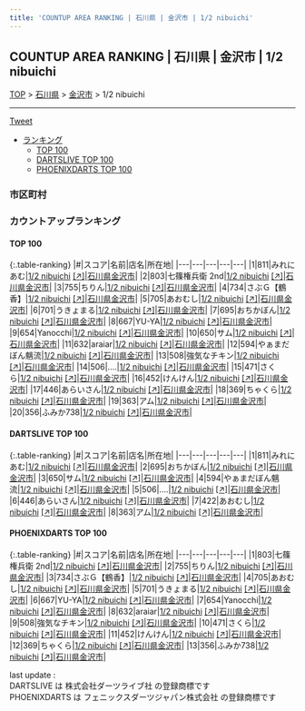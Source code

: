 ```yaml
---
title: 'COUNTUP AREA RANKING | 石川県 | 金沢市 | 1/2 nibuichi'
---
```

## COUNTUP AREA RANKING | 石川県 | 金沢市 | 1/2 nibuichi

[TOP](/darts/rank/) > [石川県](/darts/rank/石川県/) > [金沢市](/darts/rank/石川県/金沢市/) > 1/2 nibuichi

___

<a href="https://twitter.com/share?ref_src=twsrc%5Etfw" data-text="COUNTUP AREA RANKING | 石川県金沢市1/2 nibuichi" class="twitter-share-button" data-hashtags="DARTSLIVE,PHOENIXDARTS,darts,ダーツ" data-show-count="false">Tweet</a>

* [ランキング](#カウントアップランキング)
    * [TOP 100](#top-100)
    * [DARTSLIVE TOP 100](#dartslive-top-100)
    * [PHOENIXDARTS TOP 100](#phoenixdarts-top-100)

### 市区町村

<ul>

</ul>

### カウントアップランキング

#### TOP 100



{:.table-ranking}
|#|スコア|名前|店名|所在地|
|---|---|---|---|---|
|1|811|<span class="rank-name-dl">みれにあむ</span>|<a href="/darts/rank/shops/f4a683855ad3f16eb21333aee1bd51e4.html">1/2 nibuichi</a> <a href="https://search.dartslive.com/jp/shop/f4a683855ad3f16eb21333aee1bd51e4">[↗]</a>|<a href="/darts/rank/石川県/金沢市">石川県金沢市</a>|
|2|803|<span class="rank-name-pd">七篠権兵衛 2nd</span>|<a href="/darts/rank/shops/92962.html">1/2 nibuichi</a> <a href="https://vs.phoenixdarts.com/jp/shop/shopDetailInfo/s_92962?s_seq=92962">[↗]</a>|<a href="/darts/rank/石川県/金沢市">石川県金沢市</a>|
|3|755|<span class="rank-name-pd">ちりん</span>|<a href="/darts/rank/shops/92962.html">1/2 nibuichi</a> <a href="https://vs.phoenixdarts.com/jp/shop/shopDetailInfo/s_92962?s_seq=92962">[↗]</a>|<a href="/darts/rank/石川県/金沢市">石川県金沢市</a>|
|4|734|<span class="rank-name-pd">さぶＧ【鶴香】</span>|<a href="/darts/rank/shops/92962.html">1/2 nibuichi</a> <a href="https://vs.phoenixdarts.com/jp/shop/shopDetailInfo/s_92962?s_seq=92962">[↗]</a>|<a href="/darts/rank/石川県/金沢市">石川県金沢市</a>|
|5|705|<span class="rank-name-pd">あおむし</span>|<a href="/darts/rank/shops/92962.html">1/2 nibuichi</a> <a href="https://vs.phoenixdarts.com/jp/shop/shopDetailInfo/s_92962?s_seq=92962">[↗]</a>|<a href="/darts/rank/石川県/金沢市">石川県金沢市</a>|
|6|701|<span class="rank-name-pd">うきょまる</span>|<a href="/darts/rank/shops/92962.html">1/2 nibuichi</a> <a href="https://vs.phoenixdarts.com/jp/shop/shopDetailInfo/s_92962?s_seq=92962">[↗]</a>|<a href="/darts/rank/石川県/金沢市">石川県金沢市</a>|
|7|695|<span class="rank-name-dl">おちかぼん</span>|<a href="/darts/rank/shops/f4a683855ad3f16eb21333aee1bd51e4.html">1/2 nibuichi</a> <a href="https://search.dartslive.com/jp/shop/f4a683855ad3f16eb21333aee1bd51e4">[↗]</a>|<a href="/darts/rank/石川県/金沢市">石川県金沢市</a>|
|8|667|<span class="rank-name-pd">YU-YA</span>|<a href="/darts/rank/shops/92962.html">1/2 nibuichi</a> <a href="https://vs.phoenixdarts.com/jp/shop/shopDetailInfo/s_92962?s_seq=92962">[↗]</a>|<a href="/darts/rank/石川県/金沢市">石川県金沢市</a>|
|9|654|<span class="rank-name-pd">Yanocchi</span>|<a href="/darts/rank/shops/92962.html">1/2 nibuichi</a> <a href="https://vs.phoenixdarts.com/jp/shop/shopDetailInfo/s_92962?s_seq=92962">[↗]</a>|<a href="/darts/rank/石川県/金沢市">石川県金沢市</a>|
|10|650|<span class="rank-name-dl">サム</span>|<a href="/darts/rank/shops/f4a683855ad3f16eb21333aee1bd51e4.html">1/2 nibuichi</a> <a href="https://search.dartslive.com/jp/shop/f4a683855ad3f16eb21333aee1bd51e4">[↗]</a>|<a href="/darts/rank/石川県/金沢市">石川県金沢市</a>|
|11|632|<span class="rank-name-pd">araiar</span>|<a href="/darts/rank/shops/92962.html">1/2 nibuichi</a> <a href="https://vs.phoenixdarts.com/jp/shop/shopDetailInfo/s_92962?s_seq=92962">[↗]</a>|<a href="/darts/rank/石川県/金沢市">石川県金沢市</a>|
|12|594|<span class="rank-name-dl">やぁまだぼん魑流</span>|<a href="/darts/rank/shops/f4a683855ad3f16eb21333aee1bd51e4.html">1/2 nibuichi</a> <a href="https://search.dartslive.com/jp/shop/f4a683855ad3f16eb21333aee1bd51e4">[↗]</a>|<a href="/darts/rank/石川県/金沢市">石川県金沢市</a>|
|13|508|<span class="rank-name-pd">強気なチキン</span>|<a href="/darts/rank/shops/92962.html">1/2 nibuichi</a> <a href="https://vs.phoenixdarts.com/jp/shop/shopDetailInfo/s_92962?s_seq=92962">[↗]</a>|<a href="/darts/rank/石川県/金沢市">石川県金沢市</a>|
|14|506|<span class="rank-name-dl">....</span>|<a href="/darts/rank/shops/f4a683855ad3f16eb21333aee1bd51e4.html">1/2 nibuichi</a> <a href="https://search.dartslive.com/jp/shop/f4a683855ad3f16eb21333aee1bd51e4">[↗]</a>|<a href="/darts/rank/石川県/金沢市">石川県金沢市</a>|
|15|471|<span class="rank-name-pd">さくら</span>|<a href="/darts/rank/shops/92962.html">1/2 nibuichi</a> <a href="https://vs.phoenixdarts.com/jp/shop/shopDetailInfo/s_92962?s_seq=92962">[↗]</a>|<a href="/darts/rank/石川県/金沢市">石川県金沢市</a>|
|16|452|<span class="rank-name-pd">けんけん</span>|<a href="/darts/rank/shops/92962.html">1/2 nibuichi</a> <a href="https://vs.phoenixdarts.com/jp/shop/shopDetailInfo/s_92962?s_seq=92962">[↗]</a>|<a href="/darts/rank/石川県/金沢市">石川県金沢市</a>|
|17|446|<span class="rank-name-dl">あらいさん</span>|<a href="/darts/rank/shops/f4a683855ad3f16eb21333aee1bd51e4.html">1/2 nibuichi</a> <a href="https://search.dartslive.com/jp/shop/f4a683855ad3f16eb21333aee1bd51e4">[↗]</a>|<a href="/darts/rank/石川県/金沢市">石川県金沢市</a>|
|18|369|<span class="rank-name-pd">ちゃくら</span>|<a href="/darts/rank/shops/92962.html">1/2 nibuichi</a> <a href="https://vs.phoenixdarts.com/jp/shop/shopDetailInfo/s_92962?s_seq=92962">[↗]</a>|<a href="/darts/rank/石川県/金沢市">石川県金沢市</a>|
|19|363|<span class="rank-name-dl">アム</span>|<a href="/darts/rank/shops/f4a683855ad3f16eb21333aee1bd51e4.html">1/2 nibuichi</a> <a href="https://search.dartslive.com/jp/shop/f4a683855ad3f16eb21333aee1bd51e4">[↗]</a>|<a href="/darts/rank/石川県/金沢市">石川県金沢市</a>|
|20|356|<span class="rank-name-pd">ふみか738</span>|<a href="/darts/rank/shops/92962.html">1/2 nibuichi</a> <a href="https://vs.phoenixdarts.com/jp/shop/shopDetailInfo/s_92962?s_seq=92962">[↗]</a>|<a href="/darts/rank/石川県/金沢市">石川県金沢市</a>|


#### DARTSLIVE TOP 100



{:.table-ranking}
|#|スコア|名前|店名|所在地|
|---|---|---|---|---|
|1|811|<span class="rank-name-dl">みれにあむ</span>|<a href="/darts/rank/shops/f4a683855ad3f16eb21333aee1bd51e4.html">1/2 nibuichi</a> <a href="https://search.dartslive.com/jp/shop/f4a683855ad3f16eb21333aee1bd51e4">[↗]</a>|<a href="/darts/rank/石川県/金沢市">石川県金沢市</a>|
|2|695|<span class="rank-name-dl">おちかぼん</span>|<a href="/darts/rank/shops/f4a683855ad3f16eb21333aee1bd51e4.html">1/2 nibuichi</a> <a href="https://search.dartslive.com/jp/shop/f4a683855ad3f16eb21333aee1bd51e4">[↗]</a>|<a href="/darts/rank/石川県/金沢市">石川県金沢市</a>|
|3|650|<span class="rank-name-dl">サム</span>|<a href="/darts/rank/shops/f4a683855ad3f16eb21333aee1bd51e4.html">1/2 nibuichi</a> <a href="https://search.dartslive.com/jp/shop/f4a683855ad3f16eb21333aee1bd51e4">[↗]</a>|<a href="/darts/rank/石川県/金沢市">石川県金沢市</a>|
|4|594|<span class="rank-name-dl">やぁまだぼん魑流</span>|<a href="/darts/rank/shops/f4a683855ad3f16eb21333aee1bd51e4.html">1/2 nibuichi</a> <a href="https://search.dartslive.com/jp/shop/f4a683855ad3f16eb21333aee1bd51e4">[↗]</a>|<a href="/darts/rank/石川県/金沢市">石川県金沢市</a>|
|5|506|<span class="rank-name-dl">....</span>|<a href="/darts/rank/shops/f4a683855ad3f16eb21333aee1bd51e4.html">1/2 nibuichi</a> <a href="https://search.dartslive.com/jp/shop/f4a683855ad3f16eb21333aee1bd51e4">[↗]</a>|<a href="/darts/rank/石川県/金沢市">石川県金沢市</a>|
|6|446|<span class="rank-name-dl">あらいさん</span>|<a href="/darts/rank/shops/f4a683855ad3f16eb21333aee1bd51e4.html">1/2 nibuichi</a> <a href="https://search.dartslive.com/jp/shop/f4a683855ad3f16eb21333aee1bd51e4">[↗]</a>|<a href="/darts/rank/石川県/金沢市">石川県金沢市</a>|
|7|422|<span class="rank-name-dl">あおむし</span>|<a href="/darts/rank/shops/f4a683855ad3f16eb21333aee1bd51e4.html">1/2 nibuichi</a> <a href="https://search.dartslive.com/jp/shop/f4a683855ad3f16eb21333aee1bd51e4">[↗]</a>|<a href="/darts/rank/石川県/金沢市">石川県金沢市</a>|
|8|363|<span class="rank-name-dl">アム</span>|<a href="/darts/rank/shops/f4a683855ad3f16eb21333aee1bd51e4.html">1/2 nibuichi</a> <a href="https://search.dartslive.com/jp/shop/f4a683855ad3f16eb21333aee1bd51e4">[↗]</a>|<a href="/darts/rank/石川県/金沢市">石川県金沢市</a>|


#### PHOENIXDARTS TOP 100



{:.table-ranking}
|#|スコア|名前|店名|所在地|
|---|---|---|---|---|
|1|803|<span class="rank-name-pd">七篠権兵衛 2nd</span>|<a href="/darts/rank/shops/92962.html">1/2 nibuichi</a> <a href="https://vs.phoenixdarts.com/jp/shop/shopDetailInfo/s_92962?s_seq=92962">[↗]</a>|<a href="/darts/rank/石川県/金沢市">石川県金沢市</a>|
|2|755|<span class="rank-name-pd">ちりん</span>|<a href="/darts/rank/shops/92962.html">1/2 nibuichi</a> <a href="https://vs.phoenixdarts.com/jp/shop/shopDetailInfo/s_92962?s_seq=92962">[↗]</a>|<a href="/darts/rank/石川県/金沢市">石川県金沢市</a>|
|3|734|<span class="rank-name-pd">さぶＧ【鶴香】</span>|<a href="/darts/rank/shops/92962.html">1/2 nibuichi</a> <a href="https://vs.phoenixdarts.com/jp/shop/shopDetailInfo/s_92962?s_seq=92962">[↗]</a>|<a href="/darts/rank/石川県/金沢市">石川県金沢市</a>|
|4|705|<span class="rank-name-pd">あおむし</span>|<a href="/darts/rank/shops/92962.html">1/2 nibuichi</a> <a href="https://vs.phoenixdarts.com/jp/shop/shopDetailInfo/s_92962?s_seq=92962">[↗]</a>|<a href="/darts/rank/石川県/金沢市">石川県金沢市</a>|
|5|701|<span class="rank-name-pd">うきょまる</span>|<a href="/darts/rank/shops/92962.html">1/2 nibuichi</a> <a href="https://vs.phoenixdarts.com/jp/shop/shopDetailInfo/s_92962?s_seq=92962">[↗]</a>|<a href="/darts/rank/石川県/金沢市">石川県金沢市</a>|
|6|667|<span class="rank-name-pd">YU-YA</span>|<a href="/darts/rank/shops/92962.html">1/2 nibuichi</a> <a href="https://vs.phoenixdarts.com/jp/shop/shopDetailInfo/s_92962?s_seq=92962">[↗]</a>|<a href="/darts/rank/石川県/金沢市">石川県金沢市</a>|
|7|654|<span class="rank-name-pd">Yanocchi</span>|<a href="/darts/rank/shops/92962.html">1/2 nibuichi</a> <a href="https://vs.phoenixdarts.com/jp/shop/shopDetailInfo/s_92962?s_seq=92962">[↗]</a>|<a href="/darts/rank/石川県/金沢市">石川県金沢市</a>|
|8|632|<span class="rank-name-pd">araiar</span>|<a href="/darts/rank/shops/92962.html">1/2 nibuichi</a> <a href="https://vs.phoenixdarts.com/jp/shop/shopDetailInfo/s_92962?s_seq=92962">[↗]</a>|<a href="/darts/rank/石川県/金沢市">石川県金沢市</a>|
|9|508|<span class="rank-name-pd">強気なチキン</span>|<a href="/darts/rank/shops/92962.html">1/2 nibuichi</a> <a href="https://vs.phoenixdarts.com/jp/shop/shopDetailInfo/s_92962?s_seq=92962">[↗]</a>|<a href="/darts/rank/石川県/金沢市">石川県金沢市</a>|
|10|471|<span class="rank-name-pd">さくら</span>|<a href="/darts/rank/shops/92962.html">1/2 nibuichi</a> <a href="https://vs.phoenixdarts.com/jp/shop/shopDetailInfo/s_92962?s_seq=92962">[↗]</a>|<a href="/darts/rank/石川県/金沢市">石川県金沢市</a>|
|11|452|<span class="rank-name-pd">けんけん</span>|<a href="/darts/rank/shops/92962.html">1/2 nibuichi</a> <a href="https://vs.phoenixdarts.com/jp/shop/shopDetailInfo/s_92962?s_seq=92962">[↗]</a>|<a href="/darts/rank/石川県/金沢市">石川県金沢市</a>|
|12|369|<span class="rank-name-pd">ちゃくら</span>|<a href="/darts/rank/shops/92962.html">1/2 nibuichi</a> <a href="https://vs.phoenixdarts.com/jp/shop/shopDetailInfo/s_92962?s_seq=92962">[↗]</a>|<a href="/darts/rank/石川県/金沢市">石川県金沢市</a>|
|13|356|<span class="rank-name-pd">ふみか738</span>|<a href="/darts/rank/shops/92962.html">1/2 nibuichi</a> <a href="https://vs.phoenixdarts.com/jp/shop/shopDetailInfo/s_92962?s_seq=92962">[↗]</a>|<a href="/darts/rank/石川県/金沢市">石川県金沢市</a>|


<div class="footer border-top border-gray-light mt-5 pt-3 text-right text-gray">
    last update : <span style="font-weight: italic" id="foot_last_modified"></span><br />
    DARTSLIVE は 株式会社ダーツライブ社 の登録商標です<br />
    PHOENIXDARTS は フェニックスダーツジャパン株式会社 の登録商標です<br />
</div>

<script src="https://cdnjs.cloudflare.com/ajax/libs/jquery.tablesorter/2.31.3/js/jquery.tablesorter.min.js" integrity="sha512-qzgd5cYSZcosqpzpn7zF2ZId8f/8CHmFKZ8j7mU4OUXTNRd5g+ZHBPsgKEwoqxCtdQvExE5LprwwPAgoicguNg==" crossorigin="anonymous" referrerpolicy="no-referrer"></script>
<link rel="stylesheet" href="https://cdnjs.cloudflare.com/ajax/libs/jquery.tablesorter/2.31.3/css/theme.default.min.css" integrity="sha512-wghhOJkjQX0Lh3NSWvNKeZ0ZpNn+SPVXX1Qyc9OCaogADktxrBiBdKGDoqVUOyhStvMBmJQ8ZdMHiR3wuEq8+w==" crossorigin="anonymous" referrerpolicy="no-referrer" />
<script>
$(function() {
    $(".table-ranking").tablesorter({sortList:[[0, 0]]});
    $("#foot_last_modified").text(formatDate(new Date(document.lastModified), 'yyyy-MM-dd HH:mm:ss'));
});
</script>

<script async src="https://platform.twitter.com/widgets.js" charset="utf-8"></script>